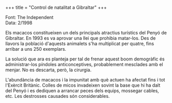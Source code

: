 +++
title = "Control de natalitat a Gibraltar"
+++

Font: The Independent  
Data: 2/1998

Els macacos constitueixen un dels principals atractius turístics del Penyó de Gibraltar. En 1993 es va aprovar una llei que prohibia matar-los. Des de llavors la població d'aquests animalets s'ha multiplicat per quatre, fins arribar a uns 250 exemplars.

La solució que ara es planteja per tal de frenar aquest boom demogràfic és administrar-los píndoles anticonceptives, probablement mesclades amb el menjar. No es descarta, però, la cirurgia.

L'abundància de macacos i la impunitat amb què actuen ha afectat fins i tot l'Exèrcit Britànic. Colles de micos invadeixen sovint la base que hi ha dalt del Penyó i es dediquen a arrancar peces dels equips, mossegar cables, etc. Les destrosses causades són considerables.

